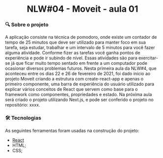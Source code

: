 <h1 align="center">NLW#04 - Moveit - aula 01</h1> 


### :mag: Sobre o projeto 
A aplicação consiste na técnica de pomodoro, onde existe um contador de tempo de 25 minutos que deve ser utilizado para manter foco em sua tarefa, seja estudar, trabalhar e um intervalo de 5 minutos para você fazer alguma atividade. Conforme fizer as tarefas você ganha pontos de experiência e pode ir subindo de nível. Essas atividades são para exercitar-se já que ficar muito tempo sentado em frente a um computador pode ocasionar diversos problemas futuros. 
Nesta primeira aula da NLW#4, que aconteceu entre os dias 22 e 26 de fevereiro de 2021, foi dado início ao projeto Moveit criando a estrutura com create-react-app e apenas o primeiro componente, uma barra de experiência do usuário utilizado para explicar vários conceitos de React que servem como base para o framework como componentes, propriedades e estado. Na próxima aula será criado o projeto utilizando Next.js, e pode ser conferido o projeto no repositório: xxxx.



### 🛠 Tecnologias

As seguintes ferramentas foram usadas na construção do projeto:

- [React](https://pt-br.reactjs.org/)
- HTML;
- CSS;